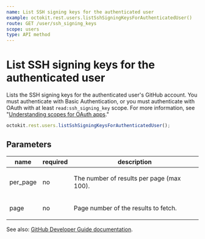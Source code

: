 ```yaml
---
name: List SSH signing keys for the authenticated user
example: octokit.rest.users.listSshSigningKeysForAuthenticatedUser()
route: GET /user/ssh_signing_keys
scope: users
type: API method
---
```


# List SSH signing keys for the authenticated user

Lists the SSH signing keys for the authenticated user's GitHub account. You must authenticate with Basic Authentication, or you must authenticate with OAuth with at least `read:ssh_signing_key` scope. For more information, see "[Understanding scopes for OAuth apps](https://docs.github.com/enterprise-cloud@latest//apps/building-oauth-apps/understanding-scopes-for-oauth-apps/)."

```js
octokit.rest.users.listSshSigningKeysForAuthenticatedUser();
```

## Parameters

<table>
  <thead>
    <tr>
      <th>name</th>
      <th>required</th>
      <th>description</th>
    </tr>
  </thead>
  <tbody>
    <tr><td>per_page</td><td>no</td><td>

The number of results per page (max 100).

</td></tr>
<tr><td>page</td><td>no</td><td>

Page number of the results to fetch.

</td></tr>
  </tbody>
</table>

See also: [GitHub Developer Guide documentation](https://docs.github.com/enterprise-cloud@latest//rest/reference/users#list-public-ssh-signing-keys-for-the-authenticated-user).
